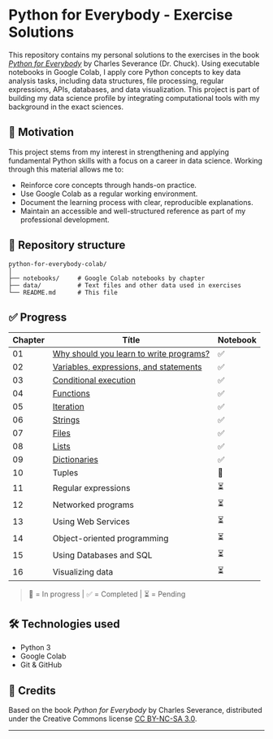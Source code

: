 # Python for Everybody - Exercise Solutions

This repository contains my personal solutions to the exercises in the book [*Python for Everybody*](https://www.py4e.com/) by Charles Severance (Dr. Chuck). Using executable notebooks in Google Colab, I apply core Python concepts to key data analysis tasks, including data structures, file processing, regular expressions, APIs, databases, and data visualization. This project is part of building my data science profile by integrating computational tools with my background in the exact sciences.

## 🧠 Motivation

This project stems from my interest in strengthening and applying fundamental Python skills with a focus on a career in data science. Working through this material allows me to:

- Reinforce core concepts through hands-on practice.
- Use Google Colab as a regular working environment.
- Document the learning process with clear, reproducible explanations.
- Maintain an accessible and well-structured reference as part of my professional development.

## 📂 Repository structure

```text
python-for-everybody-colab/
│
├── notebooks/     # Google Colab notebooks by chapter
├── data/          # Text files and other data used in exercises
└── README.md      # This file
```

## ✅ Progress

| Chapter | Títle                                           | Notebook  |
|---------|-------------------------------------------------|-----------|
| 01      | [Why should you learn to write programs?](notebooks/chapter_01.ipynb)         | ✅        | 
| 02      | [Variables, expressions, and statements](notebooks/chapter_02.ipynb)          | ✅        |
| 03      | [Conditional execution](notebooks/chapter_03.ipynb)                           | ✅        |
| 04      | [Functions](notebooks/chapter_04.ipynb)                                       | ✅        |
| 05      | [Iteration](notebooks/chapter_05.ipynb)                                       | ✅        |
| 06      | [Strings](notebooks/chapter_06.ipynb)                                         | ✅        |
| 07      | [Files](notebooks/chapter_07.ipynb)                                           | ✅        |
| 08      | [Lists](notebooks/chapter_07.ipynb)                                           | ✅        |
| 09      | [Dictionaries](notebooks/chapter_07.ipynb)                                    | ✅        |
| 10      | Tuples                                          | 🔄        |
| 11      | Regular expressions                             | ⏳        |
| 12      | Networked programs                              | ⏳        |
| 13      | Using Web Services                              | ⏳        |
| 14      | Object-oriented programming                     | ⏳        |
| 15      | Using Databases and SQL                         | ⏳        |
| 16      | Visualizing data                                | ⏳        |

> 🔄 = In progress | ✅ = Completed | ⏳ = Pending

## 🛠 Technologies used

- Python 3
- Google Colab
- Git & GitHub

## 📌 Credits

Based on the book *Python for Everybody* by Charles Severance, distributed under the Creative Commons license [CC BY-NC-SA 3.0](https://creativecommons.org/licenses/by-nc-sa/3.0/).

---
